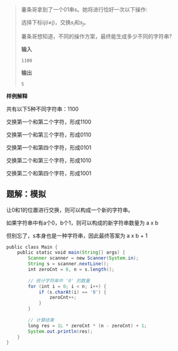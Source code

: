 > 薯条哥拿到了一个01串s。她将进行恰好一次以下操作:
>
> 选择下标ij(i≠j)，交换$s_i$和$s_j$。
>
> 薯条哥想知道，不同的操作方案，最终能生成多少不同的字符串?
>
> 
>
> **输入**
> ```
> 1100
> ```
>
> 
> **输出**
> ```
> 5
> ```

**样例解释**

共有以下5种不同字符串：1100

交换第一个和第二个字符，形成1100

交换第一个和第三个字符，形成0110

交换第一个和第四个字符，形成0101

交换第二个和第三个字符，形成1010

交换第二个和第四个字符，形成1001

## **题解：模拟**

让0和1的位置进行交换，则可以构成一个新的字符串。

如果字符串中有a个0，b个1，则可以构成的新字符串数量为 a x b

但别忘了，s本身也是一种字符串，因此最终答案为 a x b + 1



```java
public class Main {
    public static void main(String[] args) {
        Scanner scanner = new Scanner(System.in);
        String s = scanner.nextLine();
        int zeroCnt = 0, n = s.length();
        
        // 统计字符串中 '0' 的数量
        for (int i = 0; i < n; i++) {
            if (s.charAt(i) == '0') {
                zeroCnt++;
            }
        }
        
        // 计算结果
        long res = 1L * zeroCnt * (n - zeroCnt) + 1;
        System.out.println(res);
    }
}
```

